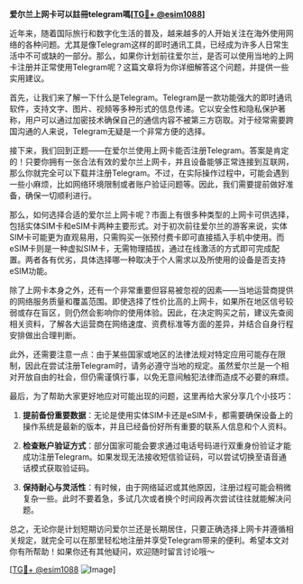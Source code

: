 **爱尔兰上网卡可以註冊telegram嗎[[TG💪+ @esim1088](https://t.me/s/esim1088)]**

近年来，随着国际旅行和数字化生活的普及，越来越多的人开始关注在海外使用网络的各种问题。尤其是像Telegram这样的即时通讯工具，已经成为许多人日常生活中不可或缺的一部分。那么，如果你计划前往爱尔兰，是否可以使用当地的上网卡注册并正常使用Telegram呢？这篇文章将为你详细解答这个问题，并提供一些实用建议。

首先，让我们来了解一下什么是Telegram。Telegram是一款功能强大的即时通讯软件，支持文字、图片、视频等多种形式的信息传递。它以安全性和隐私保护著称，用户可以通过加密技术确保自己的通信内容不被第三方窃取。对于经常需要跨国沟通的人来说，Telegram无疑是一个非常方便的选择。

接下来，我们回到正题——在爱尔兰使用上网卡能否注册Telegram。答案是肯定的！只要你拥有一张合法有效的爱尔兰上网卡，并且设备能够正常连接到互联网，那么你就完全可以下载并注册Telegram。不过，在实际操作过程中，可能会遇到一些小麻烦，比如网络环境限制或者账户验证问题等。因此，我们需要提前做好准备，确保一切顺利进行。

那么，如何选择合适的爱尔兰上网卡呢？市面上有很多种类型的上网卡可供选择，包括实体SIM卡和eSIM卡两种主要形式。对于初次前往爱尔兰的游客来说，实体SIM卡可能更为直观易用，只需购买一张预付费卡即可直接插入手机中使用。而eSIM卡则是一种虚拟SIM卡，无需物理插拔，通过在线激活的方式即可完成配置。两者各有优劣，具体选择哪一种取决于个人需求以及所使用的设备是否支持eSIM功能。

除了上网卡本身之外，还有一个非常重要但容易被忽视的因素——当地运营商提供的网络服务质量和覆盖范围。即使选择了性价比高的上网卡，如果所在地区信号较弱或存在盲区，则仍然会影响你的使用体验。因此，在决定购买之前，建议先查阅相关资料，了解各大运营商在网络速度、资费标准等方面的差异，并结合自身行程安排做出合理判断。

此外，还需要注意一点：由于某些国家或地区的法律法规对特定应用可能存在限制，因此在尝试注册Telegram时，请务必遵守当地的规定。虽然爱尔兰是一个相对开放自由的社会，但仍需谨慎行事，以免无意间触犯法律而造成不必要的麻烦。

最后，为了帮助大家更好地应对可能出现的问题，这里再给大家分享几个小技巧：

1. **提前备份重要数据**：无论是使用实体SIM卡还是eSIM卡，都需要确保设备上的操作系统是最新的版本，并且已经备份好所有重要的联系人信息和个人资料。
   
2. **检查账户验证方式**：部分国家可能会要求通过电话号码进行双重身份验证才能成功注册Telegram。如果发现无法接收短信验证码，可以尝试切换至语音通话模式获取验证码。
   
3. **保持耐心与灵活性**：有时候，由于网络延迟或其他原因，注册过程可能会稍微复杂一些。此时不要着急，多试几次或者换个时间段再次尝试往往就能解决问题。

总之，无论你是计划短期访问爱尔兰还是长期居住，只要正确选择上网卡并遵循相关规定，就完全可以在那里轻松地注册并享受Telegram带来的便利。希望本文对你有所帮助！如果你还有其他疑问，欢迎随时留言讨论哦～

[[TG💪+ @esim1088](https://t.me/s/esim1088) ![Image](https://i.postimg.cc/4NQfJmqS/Snipaste-2025-05-13-00-14-12.png)]